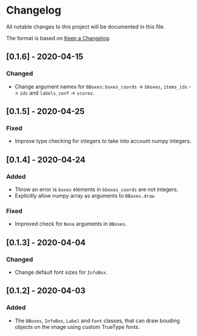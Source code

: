 # Changelog

All notable changes to this project will be documented in this file.

The format is based on [Keep a Changelog](https://keepachangelog.com/en/1.0.0/).

## [0.1.6] - 2020-04-15

### Changed

* Change argument names for `BBoxes`: `boxes_coords` -> `bboxes`,  `items_ids` -> `ids` and `labels_conf` -> `scores`.

## [0.1.5] - 2020-04-25

### Fixed

* Improve type checking for integers to take into account numpy integers.

## [0.1.4] - 2020-04-24

### Added

* Throw an error is `boxes` elements in `bboxes_coords` are not integers.
* Explicitly allow numpy array as arguments to `BBoxes.draw`

### Fixed

* Improved check for `None` arguments in `BBoxes`.

## [0.1.3] - 2020-04-04

### Changed

* Change default font sizes for `InfoBox`.

## [0.1.2] - 2020-04-03

### Added

* The `BBoxes`, `InfoBox`,  `Label` and `Font` classes, that can draw bouding objects on the image using custom TrueType fonts.
